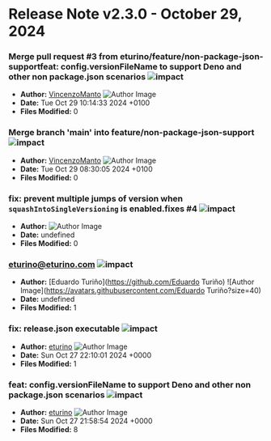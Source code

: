 # Release Note v2.3.0 - October 29, 2024


### Merge pull request #3 from eturino/feature/non-package-json-supportfeat: config.versionFileName to support Deno and other non package.json scenarios ![impact](https://img.shields.io/badge/impact-low-green?style=flat-square)
- **Author:** [VincenzoManto](https://github.com/64726971+VincenzoManto) ![Author Image](https://avatars.githubusercontent.com/VincenzoManto?size=40)
- **Date:** Tue Oct 29 10:14:33 2024 +0100
- **Files Modified:** 0
    
### Merge branch 'main' into feature/non-package-json-support ![impact](https://img.shields.io/badge/impact-low-green?style=flat-square)
- **Author:** [VincenzoManto](https://github.com/64726971+VincenzoManto) ![Author Image](https://avatars.githubusercontent.com/VincenzoManto?size=40)
- **Date:** Tue Oct 29 08:30:05 2024 +0100
- **Files Modified:** 0
    
### fix: prevent multiple jumps of version when `squashIntoSingleVersioning` is enabled.fixes #4 ![impact](https://img.shields.io/badge/impact-low-green?style=flat-square)
- **Author:** [](#) ![Author Image](https://github.com/github.png?size=40)
- **Date:** undefined
- **Files Modified:** 0
    
### eturino@eturino.com ![impact](https://img.shields.io/badge/impact-low-green?style=flat-square)
- **Author:** [Eduardo Turiño](https://github.com/Eduardo Turiño) ![Author Image](https://avatars.githubusercontent.com/Eduardo Turiño?size=40)
- **Date:** undefined
- **Files Modified:** 1
    
### fix: release.json executable ![impact](https://img.shields.io/badge/impact-low-green?style=flat-square)
- **Author:** [eturino](https://github.com/eturino) ![Author Image](https://avatars.githubusercontent.com/eturino?size=40)
- **Date:** Sun Oct 27 22:10:01 2024 +0000
- **Files Modified:** 1
    
### feat: config.versionFileName to support Deno and other non package.json scenarios ![impact](https://img.shields.io/badge/impact-high-red?style=flat-square)
- **Author:** [eturino](https://github.com/eturino) ![Author Image](https://avatars.githubusercontent.com/eturino?size=40)
- **Date:** Sun Oct 27 21:58:54 2024 +0000
- **Files Modified:** 8
    
